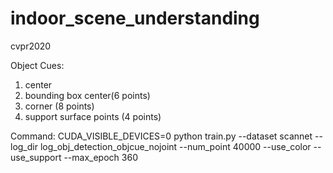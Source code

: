 # indoor_scene_understanding
cvpr2020

Object Cues:
1. center
2. bounding box center(6 points)
3. corner (8 points)
4. support surface points (4 points)

Command:
CUDA_VISIBLE_DEVICES=0 python train.py --dataset scannet --log_dir log_obj_detection_objcue_nojoint --num_point 40000 --use_color --use_support --max_epoch 360
